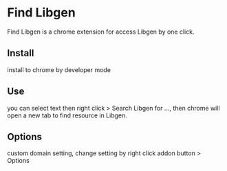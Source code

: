 # Find Libgen

Find Libgen is a chrome extension for access Libgen by one click.

## Install

install to chrome by developer mode

## Use

you can select text then right click > Search Libgen for ..., then chrome will open a new tab to find resource in Libgen.

## Options

custom domain setting, change setting by right click addon button > Options
